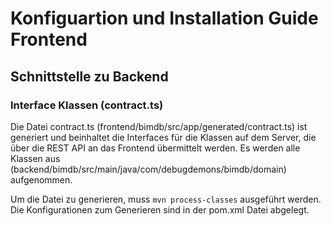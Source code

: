 # Konfiguartion und Installation Guide Frontend

## Schnittstelle zu Backend

### Interface Klassen (contract.ts)

Die Datei contract.ts (frontend/bimdb/src/app/generated/contract.ts) ist generiert und beinhaltet die Interfaces für die Klassen auf dem Server, die über die REST API an das Frontend übermittelt werden. Es werden alle Klassen aus (backend/bimdb/src/main/java/com/debugdemons/bimdb/domain) aufgenommen.

Um die Datei zu generieren, muss `mvn process-classes` ausgeführt werden. Die Konfigurationen zum Generieren sind in der pom.xml Datei abgelegt.
